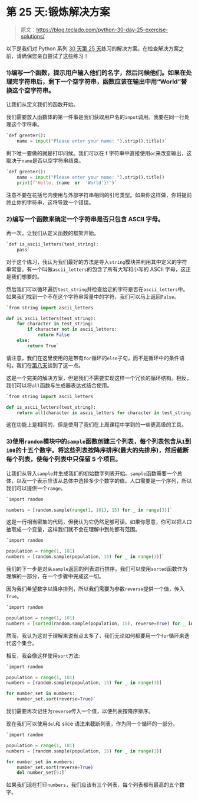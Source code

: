 # 第 25 天:锻炼解决方案

> 原文：<https://blog.teclado.com/python-30-day-25-exercise-solutions/>

以下是我们对 Python 系列 [30 天](https://blog.teclado.com/30-days-of-python/)[第 25 天](/30-days-of-python/python-30-day-25-idiomatic-python)练习的解决方案。在检查解决方案之前，请确保您亲自尝试了这些练习！

### 1)编写一个函数，提示用户输入他们的名字，然后问候他们。如果在处理完字符串后，剩下一个空字符串，函数应该在输出中用“World”替换这个空字符串。

让我们从定义我们的函数开始。

我们需要放入函数体的第一件事是我们获取用户名的`input`调用。我要在同一行处理这个字符串。

```py
`def greeter():
    name = input("Please enter your name: ").strip().title()` 
```

剩下唯一要做的就是打印问候。我们可以在 f 字符串中直接使用`or`来改变输出，这取决于`name`是否以空字符串结束。

```py
`def greeter():
    name = input("Please enter your name: ").strip().title()
    print(f"Hello, {name  or  'World'}!")` 
```

注意不要在花括号内使用与外部字符串相同的引号类型。如果你这样做，你将提前终止你的字符串，这将导致一个错误。

### 2)编写一个函数来确定一个字符串是否只包含 ASCII 字母。

再一次，让我们从定义函数的框架开始。

```py
`def is_ascii_letters(test_string):
    pass` 
```

对于这个练习，我认为我们最好的方法是导入`string`模块并利用其中定义的字符串常量。有一个叫做`ascii_letters`的包含了所有大写和小写的 ASCII 字母，这正是我们想要的。

然后我们可以循环遍历`test_string`并检查给定的字符是否在`ascii_letters`中。如果我们找到一个不在这个字符串常量中的字符，我们可以马上返回`False`。

```py
`from string import ascii_letters

def is_ascii_letters(test_string):
    for character in test_string:
        if character not in ascii_letters:
            return False
    else:
        return True` 
```

请注意，我们在这里使用的是带有`for`循环的`else`子句，而不是循环中的条件语句。我们在[第八天](/30-days-of-python/python-30-day-8-while-loops/)谈到了这一点。

这是一个完美的解决方案，但是我们不需要实现这样一个冗长的循环结构。相反，我们可以将`all`函数与生成器表达式结合使用。

```py
`from string import ascii_letters

def is_ascii_letters(test_string):
    return all(character in ascii_letters for character in test_string)` 
```

这在功能上是相同的，但是使用了我们在上周课程中学到的一些更高级的工具。

### 3)使用`random`模块中的`sample`函数创建三个列表，每个列表包含从`1`到`100`的十五个数字。将这些列表按降序排序(最大的先排序)，然后截断每个列表，使每个列表中只保留 5 个项目。

让我们从导入`sample`并生成我们的初始数字列表开始。`sample`函数需要一个总体，以及一个表示应该从总体中选择多少个数字的值。人口需要是一个序列，所以我们可以提供一个`range`。

```py
`import random

numbers = [random.sample(range(1, 101), 15) for _ in range(3)]` 
```

这是一行相当密集的代码，但我认为它仍然足够可读。如果你愿意，你可以把人口抽取成一个变量，这样我们就不会在理解中到处都有范围。

```py
`import random

population = range(1, 101)
numbers = [random.sample(population, 15) for _ in range(3)]` 
```

我们的下一步是对从`sample`返回的列表进行排序。我们可以使用`sorted`函数作为理解的一部分，在一个步骤中完成这一切。

因为我们希望数字以降序排列，所以我们需要为参数`reverse`提供一个值，传入`True`。

```py
`import random

population = range(1, 101)
numbers = [sorted(random.sample(population, 15), reverse=True) for _ in range(3)]` 
```

然而，我认为这对于理解来说有点太多了，我们无论如何都要用一个`for`循环来迭代这个集合。

相反，我会像这样使用`sort`方法:

```py
`import random

population = range(1, 101)
numbers = [random.sample(population, 15) for _ in range(3)]

for number_set in numbers:
    number_set.sort(reverse=True)` 
```

我们需要再次记住为`reverse`传入一个值，以便列表按降序排序。

现在我们可以使用`del`和 slice 语法来截断列表，作为同一个循环的一部分。

```py
`import random

population = range(1, 101)
numbers = [random.sample(population, 15) for _ in range(3)]

for number_set in numbers:
    number_set.sort(reverse=True)
    del number_set[5:]` 
```

如果我们现在打印`numbers`，我们应该有三个列表，每个列表都有最高的五个数字。